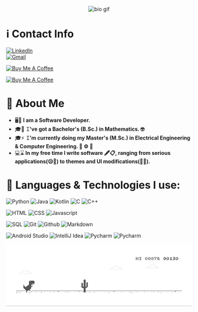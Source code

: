 
<p  align="center">
<img src="https://github.com/ChristosBouronikos/ChristosBouronikos/blob/master/bio.gif" alt="bio gif" width="600" >

# ℹ️ Contact Info

<!--
[ ![Linkedin Badge](https://img.shields.io/badge/-Christos%20Bouronikos-blue?style=flat-square&logo=Linkedin&logoColor=white&link=https://www.linkedin.com/in/christosbouronikos/)](https://www.linkedin.com/in/christosbouronikos/)
[![Gmail Badge](https://img.shields.io/badge/-chrisbouronikos@gmail.com-c14438?style=flat-square&logo=Gmail&logoColor=white&link=mailto:chrisbouronikos@gmail.com)](mailto:chrisbouronikos@gmail.com)
-->


<div class="row">
  <div class="column">
<a href="https://www.linkedin.com/in/christosbouronikos">
    <img src="https://img.shields.io/badge/-Christos%20Bouronikos-blue?style=flat-square&logo=Linkedin&logoColor=white" alt="LinkedIn" width="200" height="29" />
</a>  
</div>
  
  <div class="column">
<a href="mailto:chrisbouronikos@gmail.com">
    <img src="https://img.shields.io/badge/-chrisbouronikos@gmail.com-c14438?style=flat-square&logo=Gmail&logoColor=white" alt="Gmail" width="270" height="29" />
</a>
</div>
</div>

<a href="https://www.buymeacoffee.com/chrisbouronikos" target="_blank"><img src="https://cdn.buymeacoffee.com/buttons/default-orange.png" alt="Buy Me A Coffee" width="240" height="60"></a>

<a href="https://paypal.me/christosbouronikos" target="_blank"><img src="https://i.imgur.com/Fc70eDk.png" alt="Buy Me A Coffee" width="200" height="60"></a>


# :book: About Me
- 🖥🤯 **I am a Software Developer.**
- 🎓📐 **𝙸've got a Bachelor's (B.Sc.) in Mathematics. 🤓**
- 🎓⚡ **𝙸'm currently doing my Master's (M.Sc.) in Electrical Engineering & Computer Engineering. 🔌 ⚙️ 🔋**
- 💻⌛ **In my free time I write software 🖋️📋, ranging from serious applications(😒📱) to themes and UI modifications(🎀🔆).**

# 📝 Languages & Technologies I use:

![Python](https://img.shields.io/badge/python%20-%2314354C.svg?&style=for-the-badge&logo=python&logoColor=white)
![Java](https://img.shields.io/badge/java-%23ED8B00.svg?&style=for-the-badge&logo=java&logoColor=white)
![Kotlin](https://img.shields.io/badge/kotlin-%230095D5.svg?&style=for-the-badge&logo=kotlin&logoColor=white)
![C](https://img.shields.io/badge/c%20-%2300599C.svg?&style=for-the-badge&logo=c&logoColor=white)
![C++](https://img.shields.io/badge/c++%20-%2300599C.svg?&style=for-the-badge&logo=c%2B%2B&ogoColor=white)

![HTML](https://img.shields.io/badge/html5%20-%23E34F26.svg?&style=for-the-badge&logo=html5&logoColor=white)
![CSS](https://img.shields.io/badge/css3%20-%231572B6.svg?&style=for-the-badge&logo=css3&logoColor=white)
![Javascript](https://img.shields.io/badge/javascript%20-%23323330.svg?&style=for-the-badge&logo=javascript&logoColor=%23F7DF1E)

![SQL](https://img.shields.io/badge/postgres-%23316192.svg?&style=for-the-badge&logo=postgresql&logoColor=white)
![Git](https://img.shields.io/badge/git%20-%23F05033.svg?&style=for-the-badge&logo=git&logoColor=white)
![Github](https://img.shields.io/badge/github%20-%23121011.svg?&style=for-the-badge&logo=github&logoColor=white)
![Markdown](https://img.shields.io/badge/markdown-%23000000.svg?&style=for-the-badge&logo=markdown&logoColor=white)


<div>
    <img src="https://upload.wikimedia.org/wikipedia/commons/3/34/Android_Studio_icon.svg" alt="Android Studio" width="80"/>
    <img src="https://upload.wikimedia.org/wikipedia/commons/d/d5/IntelliJ_IDEA_Logo.svg" alt="IntelliJ Idea" width="80">
    <img src="https://upload.wikimedia.org/wikipedia/commons/a/a1/PyCharm_Logo.svg" alt="Pycharm" width="80">
    <img src="https://user-images.githubusercontent.com/674621/71187801-14e60a80-2280-11ea-94c9-e56576f76baf.png" alt="Pycharm" width="80">
</div>

![dino](https://github.com/ChristosBouronikos/ChristosBouronikos/blob/master/dino.gif)


<!--
**ChristosBouronikos/ChristosBouronikos** is a ✨ _special_ ✨ repository because its `README.md` (this file) appears on your GitHub profile.

Here are some ideas to get you started:

- 🔭 I’m currently working on ...
- 🌱 I’m currently learning ...
- 👯 I’m looking to collaborate on ...
- 🤔 I’m looking for help with ...
- 💬 Ask me about ...
- 📫 How to reach me: ...
- 😄 Pronouns: ...
- ⚡ Fun fact: ...
-->

